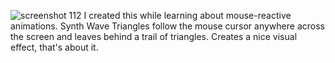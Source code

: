 ![screenshot 112](https://user-images.githubusercontent.com/28616709/39844070-fc5ec68a-53a2-11e8-9ad0-14e718aaa5f1.png)
I created this while learning about mouse-reactive animations. Synth Wave Triangles follow the mouse cursor anywhere across the screen and leaves behind a trail of triangles. Creates a nice visual effect, that's about it.

